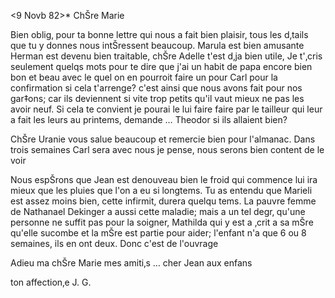  <9 Novb 82>*
ChŠre Marie

Bien oblig‚ pour ta bonne lettre qui nous a fait bien plaisir, tous les d‚tails que tu y donnes nous intŠressent beaucoup. Marula est bien amusante Herman est devenu bien traitable, chŠre Adelle t'est d‚ja bien utile, 
Je t'‚cris seulement quelqs mots pour te dire que j'ai un habit de papa encore bien bon et beau avec le quel on en pourroit faire un pour Carl pour la confirmation si cela t'arrenge? c'est ainsi que nous avons fait pour nos gar‡ons; car ils deviennent si vite trop petits qu'il vaut mieux ne pas les avoir neuf. Si cela te convient je pourai le lui faire faire par le tailleur qui leur a fait les leurs au printems, demande … Theodor si ils allaient bien?

ChŠre Uranie vous salue beaucoup et remercie bien pour l'almanac. Dans trois semaines Carl sera avec nous je pense, nous serons bien content de le voir

Nous espŠrons que Jean est denouveau bien le froid qui commence lui ira mieux que les pluies que l'on a eu si longtems. Tu as entendu que Marieli est assez moins bien, cette infirmit‚ durera quelqu tems. La pauvre femme de Nathanael Dekinger a aussi cette maladie; mais a un tel degr‚ qu'une personne ne suffit pas pour la soigner, Mathilda qui y est a ‚crit a sa mŠre qu'elle sucombe et la mŠre est partie pour aider; l'enfant n'a que 6 ou 8 semaines, ils en ont deux. Donc c'est de l'ouvrage

Adieu ma chŠre Marie mes amiti‚s … cher Jean aux enfans

 ton affection‚e J. G.
